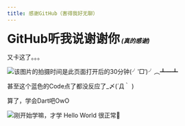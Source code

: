 ```yaml
---
title: 感谢GitHub（害得我好无聊）
---
```

<h1 style="display: inline;">GitHub听我说谢谢你</h1><h5 style="display: inline;">  (真的感谢)</h5>

又卡这了。。。

![该图片的拍摄时间是此页面打开后的30分钟(╯‵□′)╯︵┻━┻](/Images/docs/Shared/Blogs/Texts/News/BORING/BORING.png)

甚至这个蓝色的Code点了都没反应了_〆(´Д｀ )

算了，学会Dart吧OwO

![刚开始学嘛，才学 Hello World 很正常🤣](/Images/docs/Shared/Blogs/Texts/News/BORING/image.png)